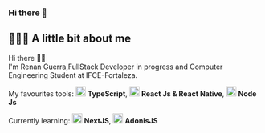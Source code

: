 ### Hi there 👋
## 👨🏻‍💻 A little bit about me

Hi there 👋🏻  
I'm Renan Guerra,FullStack Developer in progress and Computer Engineering Student at IFCE-Fortaleza.

My favourites tools: <img src="https://i.ibb.co/PZ2XZgr/ts.png" width="20"/> <b>TypeScript</b>, <img src="https://i.ibb.co/4RHMmLQ/react.png" width="20"/> <b>React Js & React Native</b>, <img src="https://i.ibb.co/vVxmyN2/node.png" width="20"/> <b>Node Js</b>

Currently learning: <img src="https://www.mundojs.com.br/wp-content/uploads/2018/10/maxresdefault-1232x693.jpg" width="20"/> <b>NextJS</b>, <img src="https://pbs.twimg.com/profile_images/1087392649122861057/M6EKYWWJ_400x400.jpg" width="20"/> <b>AdonisJS</b>
